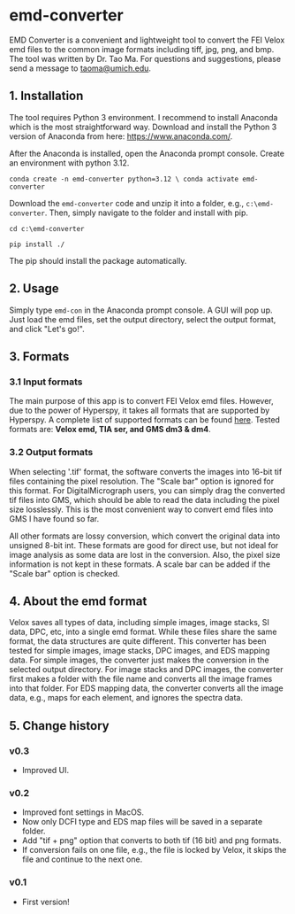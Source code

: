 # emd-converter
EMD Converter is a convenient and lightweight tool to convert the FEI Velox emd files to the common image formats including tiff, jpg, png, and bmp. The tool was written by Dr. Tao Ma. For questions and suggestions, please send a message to taoma@umich.edu.

## 1. Installation
The tool requires Python 3 environment. I recommend to install Anaconda which is the most straightforward way. Download and install the Python 3 version of Anaconda from here: https://www.anaconda.com/.

After the Anaconda is installed, open the Anaconda prompt console. Create an environment with python 3.12.

``conda create -n emd-converter python=3.12 \
conda activate emd-converter``

Download the ``emd-converter`` code and unzip it into a folder, e.g., ``c:\emd-converter``. Then, simply navigate to the folder and install with pip.

``cd c:\emd-converter``

``pip install ./``

The pip should install the package automatically. 

## 2. Usage
Simply type ``emd-con`` in the Anaconda prompt console. A GUI will pop up. Just load the emd files, set the output directory, select the output format, and click "Let's go!". 

## 3. Formats
### 3.1 Input formats
The main purpose of this app is to convert FEI Velox emd files. However, due to the power of Hyperspy, it takes all formats that are supported by Hyperspy. A complete list of supported formats can be found [here](http://hyperspy.org/hyperspy-doc/current/user_guide/io.html). Tested formats are: __Velox emd, TIA ser, and GMS dm3 & dm4__.

### 3.2 Output formats
When selecting '.tif' format, the software converts the images into 16-bit tif files containing the pixel resolution. The "Scale bar" option is ignored for this format. For DigitalMicrograph users, you can simply drag the converted tif files into GMS, which should be able to read the data including the pixel size losslessly. This is the most convenient way to convert emd files into GMS I have found so far.

All other formats are lossy conversion, which convert the original data into unsigned 8-bit int. These formats are good for direct use, but not ideal for image analysis as some data are lost in the conversion. Also, the pixel size information is not kept in these formats. A scale bar can be added if the "Scale bar" option is checked. 

## 4. About the emd format
Velox saves all types of data, including simple images, image stacks, SI data, DPC, etc, into a single emd format. While these files share the same format, the data structures are quite different. This converter has been tested for simple images, image stacks, DPC images, and EDS mapping data. For simple images, the converter just makes the conversion in the selected output directory. For image stacks and DPC images, the converter first makes a folder with the file name and converts all the image frames into that folder. For EDS mapping data, the converter converts all the image data, e.g., maps for each element, and ignores the spectra data.

## 5. Change history
### v0.3
- Improved UI.

### v0.2
- Improved font settings in MacOS.
- Now only DCFI type and EDS map files will be saved in a separate folder.
- Add "tif + png" option that converts to both tif (16 bit) and png formats.
- If conversion fails on one file, e.g., the file is locked by Velox, it skips the file and continue to the next one.

### v0.1
- First version!
